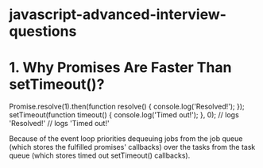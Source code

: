 # javascript-advanced-interview-questions

# 1. Why Promises Are Faster Than setTimeout()?

Promise.resolve(1).then(function resolve() {
  console.log('Resolved!');
});
setTimeout(function timeout() {
  console.log('Timed out!');
}, 0);
// logs 'Resolved!'
// logs 'Timed out!'

Because of the event loop priorities dequeuing jobs from the job queue (which stores the fulfilled promises' callbacks) over the tasks from the task queue (which stores timed out setTimeout() callbacks).



